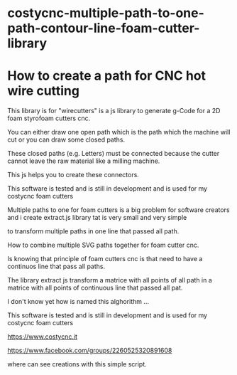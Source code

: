 # costycnc-multiple-path-to-one-path-contour-line-foam-cutter-library

# How to create a path for CNC hot wire cutting

This library is for "wirecutters" is a js library to generate g-Code for a 2D foam styrofoam cutters cnc. 

You can either draw one open path which is the path which the machine will cut or you can draw some closed paths. 

These closed paths (e.g. Letters) must be connected because the cutter cannot leave the raw material like a milling machine. 

This js  helps you to create these connectors.

This software is tested and is still in development and is used for my costycnc foam cutters 

Multiple paths to one for foam cutters is a big problem for software creators and i create extract.js library tat is very small and very simple

to transform multiple paths in one line that passed all path.

How to combine multiple SVG paths together for foam cutter cnc.

Is knowing that principle of foam cutters cnc is that need to have a continuos line that pass all paths.

The library extract js transform a matrice with all points of all path in a matrice with all points of continuous line that passed all pat.

I don't know yet how is named this alghorithm ... 


This software is tested and is still in development and is used for my costycnc foam cutters 


https://www.costycnc.it

https://www.facebook.com/groups/2260525320891608

where can see creations with this simple script.
